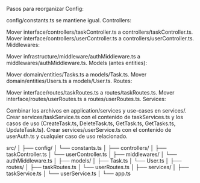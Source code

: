Pasos para reorganizar
Config:

config/constants.ts se mantiene igual.
Controllers:

Mover interface/controllers/taskController.ts a controllers/taskController.ts.
Mover interface/controllers/userController.ts a controllers/userController.ts.
Middlewares:

Mover infrastructure/middleware/authMiddleware.ts a middlewares/authMiddleware.ts.
Models (antes entities):

Mover domain/entities/Tasks.ts a models/Task.ts.
Mover domain/entities/Users.ts a models/User.ts.
Routes:

Mover interface/routes/taskRoutes.ts a routes/taskRoutes.ts.
Mover interface/routes/userRoutes.ts a routes/userRoutes.ts.
Services:

Combinar los archivos en application/services y use-cases en services/.
Crear services/taskService.ts con el contenido de taskServices.ts y los casos de uso (CreateTask.ts, DeleteTask.ts, GetTask.ts, GetTasks.ts, UpdateTask.ts).
Crear services/userService.ts con el contenido de userAuth.ts y cualquier caso de uso relacionado.


src/
│
├── config/
│   └── constants.ts
│
├── controllers/
│   ├── taskController.ts
│   └── userController.ts
│
├── middlewares/
│   └── authMiddleware.ts
│
├── models/
│   ├── Task.ts
│   └── User.ts
│
├── routes/
│   ├── taskRoutes.ts
│   └── userRoutes.ts
│
├── services/
│   ├── taskService.ts
│   └── userService.ts
│
└── app.ts
